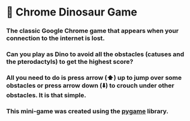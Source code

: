 # :t-rex: Chrome Dinosaur Game 

### The classic Google Chrome game that appears when your connection to the internet is lost.

### Can you play as Dino to avoid all the obstacles (catuses and the pterodactyls) to get the highest score?
### All you need to do is press arrow (:arrow_up:) up to jump over some obstacles or press arrow down (:arrow_down:) to crouch under other obstacles. It is that simple.


### This mini-game was created using the [pygame](https://www.pygame.org/docs/) library.
